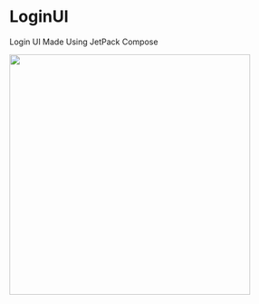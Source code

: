 # LoginUI
Login UI Made Using JetPack Compose

<img src="https://user-images.githubusercontent.com/65075246/140699873-817f9ef1-b120-41ca-8cc5-1e429ce6431d.png" width="425"/> 


